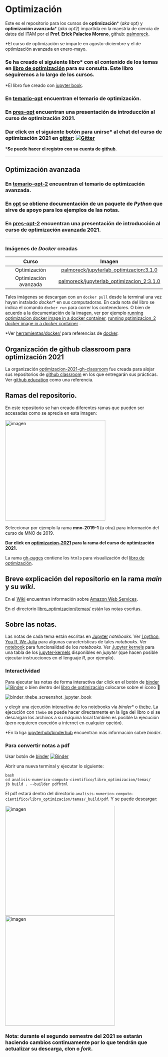 # Optimización

Este es el repositorio para los cursos de **optimización**\* (*aka* opt) y **optimización avanzada**\* (*aka* opt2) impartida en la maestría de ciencia de datos del ITAM por el **Prof. Erick Palacios Moreno**, github: [palmoreck](https://github.com/palmoreck). 

\*El curso de optimización se imparte en agosto-diciembre y el de optimización avanzada en enero-mayo.

### Se ha creado el siguiente libro\* con el contenido de los temas en [libro de optimización](https://itam-ds.github.io/analisis-numerico-computo-cientifico/) para su consulta. Este libro seguiremos a lo largo de los cursos.

\*El libro fue creado con [jupyter book](https://jupyterbook.org/intro.html).

### En [temario-opt](https://drive.google.com/file/d/1dj7bU5uN_ngEhUxhKL9YzCfPGLVc8Z0j/view?usp=sharing) encuentran el temario de optimización.

### En [pres-opt](https://hackmd.io/@palmoreck/Hkr5rVQ-v) encuentran una presentación de introducción al curso de optimización 2021.

### Dar click en el siguiente botón para unirse\* al chat del curso de optimización 2021 en [gitter](https://gitter.im/): [![Gitter](https://badges.gitter.im/optimizacion-2021/community.svg)](https://gitter.im/optimizacion-2021/community?utm_source=badge&utm_medium=badge&utm_campaign=pr-badge)

\***Se puede hacer el registro con su cuenta de [github](https://github.com/)**.

---

## Optimización avanzada

### En [temario-opt-2](https://drive.google.com/file/d/17ydFChBFxxAOzsIPwUu90KR01zRXdCNZ/view?usp=sharing) encuentran el temario de optimización avanzada.

### En [opt](https://analisis-numerico-computo-cientifico.readthedocs.io/) se obtiene documentación de un paquete de *Python* que sirve de apoyo para los ejemplos de las notas.

### En [pres-opt-2](https://hackmd.io/@palmoreck/SklS4hhAD#/) encuentran una presentación de introducción al curso de optimización avanzada 2021.

---

### Imágenes de *Docker* creadas

|Curso| Imagen|
|:---:|:---:|
|Optimización | [palmoreck/jupyterlab_optimizacion:3.1.0](https://github.com/palmoreck/dockerfiles/tree/master/jupyterlab/optimizacion)|
|Optimización avanzada | [palmoreck/jupyterlab_optimizacion_2:3.1.0](https://github.com/palmoreck/dockerfiles/tree/master/jupyterlab/optimizacion_2)

Tales imágenes se descargan con un `docker pull` desde la terminal una vez hayan instalado *docker*\* en sus computadoras. En cada nota del libro se indica el comando `docker run` para correr los contenedores. O bien de acuerdo a la documentación de la imagen, ver por ejemplo [running optimizacion docker image in a docker container](https://github.com/palmoreck/dockerfiles/blob/master/jupyterlab/optimizacion/README.md#running-jupyterlab_optimizacion-docker-image-in-a-docker-container), [running optimizacion_2 docker image in a docker container](https://github.com/palmoreck/dockerfiles/blob/master/jupyterlab/optimizacion_2/README.md#running-jupyterlab_optimizacion_2-docker-image-in-a-docker-container) . 

\*Ver [herramientas/docker/](https://github.com/ITAM-DS/Propedeutico/tree/main/herramientas/docker) para referencias de [docker](https://www.docker.com/).


## Organización de github classroom para optimización 2021

La organización [optimizacion-2021-gh-classroom](https://github.com/optimizacion-2021-gh-classroom) fue creada para alojar sus repositorios de [github classroom](https://classroom.github.com/) en los que entregarán sus prácticas. Ver [github education](https://github.com/education) como una referencia.

## Ramas del repositorio.

En este repositorio se han creado diferentes ramas que pueden ser accesadas como se aprecia en esta imagen:

<img width="320" alt="imagen" src="https://user-images.githubusercontent.com/3290689/89135347-8a8ea600-d4f2-11ea-9699-0395fd784ebd.png">

Seleccionar por ejemplo la rama **mno-2019-1** (u otra) para información del curso de MNO de 2019.

**Dar click en [optimizacion-2021](https://github.com/ITAM-DS/analisis-numerico-computo-cientifico/tree/optimizacion-2021) para la rama del curso de optimización 2021.**

La rama [gh-pages](https://github.com/ITAM-DS/analisis-numerico-computo-cientifico/tree/gh-pages) contiene los `html`s para visualización del [libro de optimización](https://itam-ds.github.io/analisis-numerico-computo-cientifico/).


## Breve explicación del repositorio en la rama *main* y su *wiki*.

En el [Wiki](https://github.com/ITAM-DS/analisis-numerico-computo-cientifico/wiki) encuentran información sobre [Amazon Web Services](https://aws.amazon.com/es/).

En el directorio [libro_optimizacion/temas/](libro_optimizacion/temas/) están las notas escritas. 

## Sobre las notas. 

Las notas de cada tema están escritas en [Jupyter](https://jupyter.org/) *notebooks*. Ver [I python, You R, We Julia](https://blog.jupyter.org/i-python-you-r-we-julia-baf064ca1fb6) para algunas características de tales *notebooks*. Ver [notebook](https://jupyterlab.readthedocs.io/en/stable/user/notebook.html) para funcionalidad de los *notebooks*. Ver [Jupyter kernels](https://github.com/jupyter/jupyter/wiki/Jupyter-kernels) para una tabla de los [jupyter-kernels](https://jupyter.readthedocs.io/en/latest/install.html?highlight=install%20kernel#jupyter-kernels) disponibles en *jupyter* (que hacen posible ejecutar instrucciones en el lenguaje *R*, por ejemplo).

### Interactividad

Para ejecutar las notas de forma interactiva dar click en el botón de [binder](https://mybinder.org/) [![Binder](https://mybinder.org/badge_logo.svg)](https://mybinder.org/v2/gh/palmoreck/dockerfiles-for-binder/jupyterlab_optimizacion_2?urlpath=lab/tree/analisis-numerico-computo-cientifico/) o bien dentro del [libro de optimización](https://itam-ds.github.io/analisis-numerico-computo-cientifico/) colocarse sobre el ícono :rocket: 

![binder_thebe_screenshot_jupyter_book](https://user-images.githubusercontent.com/3290689/89106057-42855b80-d3ec-11ea-8519-97f32b66570d.png)

y elegir una ejecución interactiva de los notebooks vía *binder*\* o [thebe](https://github.com/executablebooks/thebe). La ejecución con `thebe` se puede hacer directamente en la liga del libro o si se descargan los archivos a su máquina local también es posible la ejecución (pero requieren conexión a internet en cualquier opción).

\*En la liga [jupyterhub/binderhub](https://github.com/jupyterhub/binderhub) encuentran más información sobre *binder*.

### Para convertir notas a pdf

Usar botón de [binder](https://mybinder.org/) [![Binder](https://mybinder.org/badge_logo.svg)](https://mybinder.org/v2/gh/palmoreck/dockerfiles-for-binder/jupyterlab_optimizacion_2?urlpath=lab/tree/analisis-numerico-computo-cientifico/)

Abrir una nueva terminal y ejecutar lo siguiente:

```
bash
cd analisis-numerico-computo-cientifico/libro_optimizacion/temas/
jb build . --builder pdfhtml
```

El pdf estará dentro del directorio `analisis-numerico-computo-cientifico/libro_optimizacion/temas/_build/pdf`. Y se puede descargar:

<img width="350" alt="imagen" src="https://user-images.githubusercontent.com/3290689/89846762-c60b1f00-db47-11ea-8d2e-1d21b92ae8b5.png">


<img width="350" alt="imagen" src="https://user-images.githubusercontent.com/3290689/89846768-c9060f80-db47-11ea-8ab0-131e925732ec.png">

### Nota: durante el segundo semestre del 2021 se estarán haciendo cambios continuamente por lo que tendrán que actualizar su descarga, clon o *fork*.

